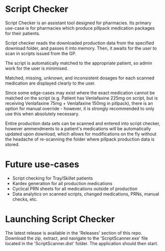 Script Checker
==============

Script Checker is an assistant tool designed for pharmacies.
Its primary use-case is for pharmacies which produce pillpack
medication packages for their patients. 

Script checker reads the downloaded
production data from the specified download folder, and passes it into
memory. Then, it awaits for the user to scan in scripts issued from the GP.


The script is automatically matched to the appropriate patient, so admin
work for the user is minimised.

Matched, missing, unknown, and inconsistent dosages for each scanned
medication are displayed clearly to the user. 

Since some edge-cases may exist where the exact medication cannot be
matched on the script (e.g. Patient has Venlafaxine 225mg on script,
but is receiving Venlafaxine 75mg + Venlafaxine 150mg in pillpack), there
is an option for manual override - however, it is strongly recommended to
only use this when absolutely necessary.

Entire production data sets can be scanned and entered into script checker,
however ammendments to a patient's medications will be automatically updated
upon download, which allows for modifications on the fly without the headache
of re-scanning the folder where pillpack production data is stored.

Future use-cases
================

- Script checking for Tray/Skillet patients
- Kardex generation for all production medications
- Cyclical PRN sheets for all medications outside of production
- Data analytics on scanned scripts, changed medications, PRNs, manual checks, etc.

Launching Script Checker
============
The latest release is available in the 'Releases' section of this repo.
Download the zip, extract, and navigate to the 'ScriptScanner.exe' file
located in the 'ScriptScanner.dist' folder. 
The application should then start.
